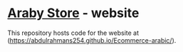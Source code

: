 # <a href="https://abdulrahmans254.github.io/Ecommerce-arabic/">Araby Store</a> - website

This repository hosts code for the website at (https://abdulrahmans254.github.io/Ecommerce-arabic/).
